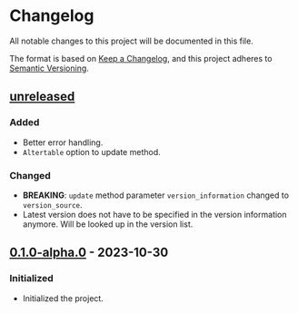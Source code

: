 # Changelog

All notable changes to this project will be documented in this file.

The format is based on [Keep a Changelog](https://keepachangelog.com/en/1.1.0/),
and this project adheres to [Semantic Versioning](https://semver.org/spec/v2.0.0.html).

## [unreleased]

### Added

 - Better error handling.
 - `Altertable` option to update method.

### Changed
 - **BREAKING**: `update` method parameter `version_information` changed to `version_source`.
 - Latest version does not have to be specified in the version information anymore. Will be looked up in the version list.

## [0.1.0-alpha.0] - 2023-10-30

### Initialized

- Initialized the project.

[unreleased]: https://github.com/w-kuipers/alphadb/compare/v0.1.0...HEAD
[0.1.0-alpha.0]: https://github.com/w-kuipers/alphadb/releases/tag/v0.1.0-alpha0
